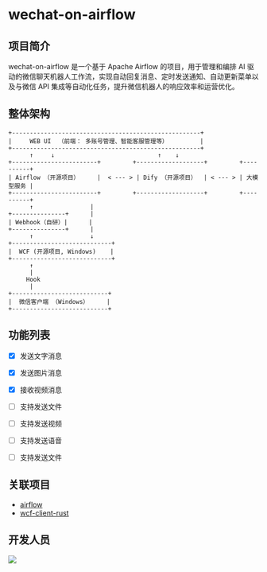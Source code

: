 # wechat-on-airflow

## 项目简介

wechat-on-airflow 是一个基于 Apache Airflow 的项目，用于管理和编排 AI 驱动的微信聊天机器人工作流，实现自动回复消息、定时发送通知、自动更新菜单以及与微信 API 集成等自动化任务，提升微信机器人的响应效率和运营优化。

## 整体架构

```
+-----------------------------------------------------+
|     WEB UI  （前端： 多账号管理、智能客服管理等）         |          
+-----------------------------------------------------+                         
      ↑     ↓                             ↑    ↓
+------------------------+         +-------------------+         +----------+
| Airflow （开源项目）     |  < --- > | Dify （开源项目）  | < --- > | 大模型服务 |
+------------------------+         +-------------------+         +----------+
      ↑                |
+---------------+      |
| Webhook（自研）|      |
+---------------+      |
      ↑                ↓
+----------------------------+
|  WCF (开源项目, Windows)    |
+----------------------------+
      ↑
      |
     Hook
      |
+---------------------------+
|  微信客户端 （Windows）     |
+---------------------------+
```

## 功能列表

- [x] 发送文字消息
- [x] 发送图片消息
- [x] 接收视频消息
- [ ] 支持发送文件
- [ ] 支持发送视频
- [ ] 支持发送语音
- [ ] 支持发送文件


## 关联项目

- [airflow](https://github.com/apache/airflow)
- [wcf-client-rust](https://github.com/lich0821/wcf-client-rust)

## 开发人员

<a href="https://github.com/claude89757/wechat-on-airflow/graphs/contributors">![](https://contrib.rocks/image?repo=claude89757/wechat-on-airflow)</a>
